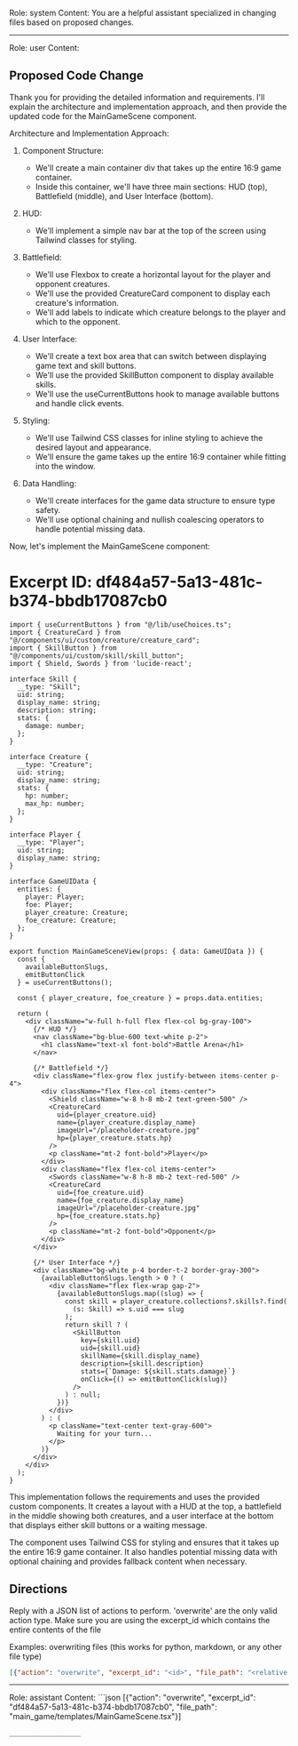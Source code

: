 Role: system
Content: You are a helpful assistant specialized in changing files based on proposed changes.
__________________
Role: user
Content: 
## Proposed Code Change
Thank you for providing the detailed information and requirements. I'll explain the architecture and implementation approach, and then provide the updated code for the MainGameScene component.

Architecture and Implementation Approach:

1. Component Structure:
   - We'll create a main container div that takes up the entire 16:9 game container.
   - Inside this container, we'll have three main sections: HUD (top), Battlefield (middle), and User Interface (bottom).

2. HUD:
   - We'll implement a simple nav bar at the top of the screen using Tailwind classes for styling.

3. Battlefield:
   - We'll use Flexbox to create a horizontal layout for the player and opponent creatures.
   - We'll use the provided CreatureCard component to display each creature's information.
   - We'll add labels to indicate which creature belongs to the player and which to the opponent.

4. User Interface:
   - We'll create a text box area that can switch between displaying game text and skill buttons.
   - We'll use the provided SkillButton component to display available skills.
   - We'll use the useCurrentButtons hook to manage available buttons and handle click events.

5. Styling:
   - We'll use Tailwind CSS classes for inline styling to achieve the desired layout and appearance.
   - We'll ensure the game takes up the entire 16:9 container while fitting into the window.

6. Data Handling:
   - We'll create interfaces for the game data structure to ensure type safety.
   - We'll use optional chaining and nullish coalescing operators to handle potential missing data.

Now, let's implement the MainGameScene component:

# Excerpt ID: df484a57-5a13-481c-b374-bbdb17087cb0
```tsx main_game/templates/MainGameScene.tsx
import { useCurrentButtons } from "@/lib/useChoices.ts";
import { CreatureCard } from "@/components/ui/custom/creature/creature_card";
import { SkillButton } from "@/components/ui/custom/skill/skill_button";
import { Shield, Swords } from 'lucide-react';

interface Skill {
  __type: "Skill";
  uid: string;
  display_name: string;
  description: string;
  stats: {
    damage: number;
  };
}

interface Creature {
  __type: "Creature";
  uid: string;
  display_name: string;
  stats: {
    hp: number;
    max_hp: number;
  };
}

interface Player {
  __type: "Player";
  uid: string;
  display_name: string;
}

interface GameUIData {
  entities: {
    player: Player;
    foe: Player;
    player_creature: Creature;
    foe_creature: Creature;
  };
}

export function MainGameSceneView(props: { data: GameUIData }) {
  const {
    availableButtonSlugs,
    emitButtonClick
  } = useCurrentButtons();

  const { player_creature, foe_creature } = props.data.entities;

  return (
    <div className="w-full h-full flex flex-col bg-gray-100">
      {/* HUD */}
      <nav className="bg-blue-600 text-white p-2">
        <h1 className="text-xl font-bold">Battle Arena</h1>
      </nav>

      {/* Battlefield */}
      <div className="flex-grow flex justify-between items-center p-4">
        <div className="flex flex-col items-center">
          <Shield className="w-8 h-8 mb-2 text-green-500" />
          <CreatureCard
            uid={player_creature.uid}
            name={player_creature.display_name}
            imageUrl="/placeholder-creature.jpg"
            hp={player_creature.stats.hp}
          />
          <p className="mt-2 font-bold">Player</p>
        </div>
        <div className="flex flex-col items-center">
          <Swords className="w-8 h-8 mb-2 text-red-500" />
          <CreatureCard
            uid={foe_creature.uid}
            name={foe_creature.display_name}
            imageUrl="/placeholder-creature.jpg"
            hp={foe_creature.stats.hp}
          />
          <p className="mt-2 font-bold">Opponent</p>
        </div>
      </div>

      {/* User Interface */}
      <div className="bg-white p-4 border-t-2 border-gray-300">
        {availableButtonSlugs.length > 0 ? (
          <div className="flex flex-wrap gap-2">
            {availableButtonSlugs.map((slug) => {
              const skill = player_creature.collections?.skills?.find(
                (s: Skill) => s.uid === slug
              );
              return skill ? (
                <SkillButton
                  key={skill.uid}
                  uid={skill.uid}
                  skillName={skill.display_name}
                  description={skill.description}
                  stats={`Damage: ${skill.stats.damage}`}
                  onClick={() => emitButtonClick(slug)}
                />
              ) : null;
            })}
          </div>
        ) : (
          <p className="text-center text-gray-600">
            Waiting for your turn...
          </p>
        )}
      </div>
    </div>
  );
}
```

This implementation follows the requirements and uses the provided custom components. It creates a layout with a HUD at the top, a battlefield in the middle showing both creatures, and a user interface at the bottom that displays either skill buttons or a waiting message.

The component uses Tailwind CSS for styling and ensures that it takes up the entire 16:9 game container. It also handles potential missing data with optional chaining and provides fallback content when necessary.

## Directions
Reply with a JSON list of actions to perform. 'overwrite' are the only valid action type. 
Make sure you are using the excerpt_id which contains the entire contents of the file

Examples:
overwriting files (this works for python, markdown, or any other file type)
```json output_example1
[{"action": "overwrite", "excerpt_id": "<id>", "file_path": "<relative file path>"}]
```

__________________
Role: assistant
Content: ```json
[{"action": "overwrite", "excerpt_id": "df484a57-5a13-481c-b374-bbdb17087cb0", "file_path": "main_game/templates/MainGameScene.tsx"}]
```
__________________
